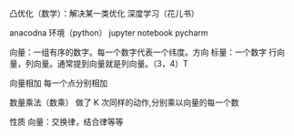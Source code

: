 凸优化（数学）：解决某一类优化
深度学习（花儿书）

anacodna 环境（python）
jupyter notebook
pycharm

向量：一组有序的数字。每一个数字代表一个纬度。方向
标量：一个数字
行向量，列向量。通常提到向量就是列向量。（3，4）T

向量相加
每一个点分别相加

数量乘法（数乘）
做了 K 次同样的动作,分别乘以向量的每一个数

性质
向量：交换律，结合律等等
